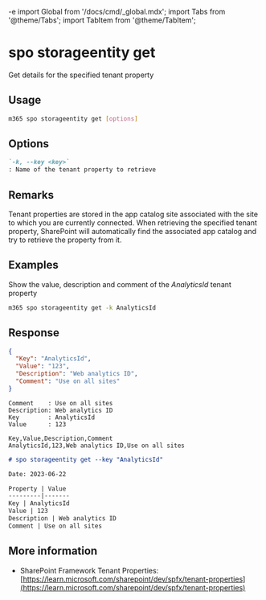 -e <!-- DISCLAIMER: All secrets, passwords, and sensitive values in this document are examples only and not real credentials. -->
import Global from '/docs/cmd/_global.mdx';
import Tabs from '@theme/Tabs';
import TabItem from '@theme/TabItem';

# spo storageentity get

Get details for the specified tenant property

## Usage

```sh
m365 spo storageentity get [options]
```

## Options

```md definition-list
`-k, --key <key>`
: Name of the tenant property to retrieve
```

<Global />

## Remarks

Tenant properties are stored in the app catalog site associated with the site to which you are currently connected. When retrieving the specified tenant property, SharePoint will automatically find the associated app catalog and try to retrieve the property from it.

## Examples

Show the value, description and comment of the _AnalyticsId_ tenant property

```sh
m365 spo storageentity get -k AnalyticsId
```

## Response

<Tabs>
  <TabItem value="JSON">

  ```json
  {
    "Key": "AnalyticsId",
    "Value": "123",
    "Description": "Web analytics ID",
    "Comment": "Use on all sites"
  }
  ```

  </TabItem>
  <TabItem value="Text">

  ```text
  Comment    : Use on all sites
  Description: Web analytics ID
  Key        : AnalyticsId
  Value      : 123
  ```

  </TabItem>
  <TabItem value="CSV">

  ```csv
  Key,Value,Description,Comment
  AnalyticsId,123,Web analytics ID,Use on all sites
  ```

  </TabItem>
  <TabItem value="Markdown">

  ```md
  # spo storageentity get --key "AnalyticsId"

  Date: 2023-06-22

  Property | Value
  ---------|-------
  Key | AnalyticsId
  Value | 123
  Description | Web analytics ID
  Comment | Use on all sites
  ```

  </TabItem>
</Tabs>

## More information

- SharePoint Framework Tenant Properties: [https://learn.microsoft.com/sharepoint/dev/spfx/tenant-properties](https://learn.microsoft.com/sharepoint/dev/spfx/tenant-properties)
